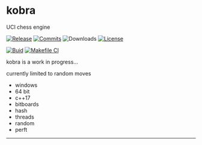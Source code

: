 # kobra

UCI chess engine

  [![Release][release-badge]][release-link]
  [![Commits][commits-badge]][commits-link]
  ![Downloads][downloads-badge]
  [![License][license-badge]][license-link]
  
  [![Buid][build-badge]][build-link]
  [![Makefile CI](https://github.com/jasper-sinclair/kobra/actions/workflows/makefile.yml/badge.svg)](https://github.com/jasper-sinclair/kobra/actions/workflows/makefile.yml)
  
kobra is a work in progress...

currently limited to random moves

- windows
- 64 bit
- c++17
- bitboards
- hash
- threads
- random
- perft
---------

[license-badge]:https://img.shields.io/github/license/jasper-sinclair/kobra?style=for-the-badge&label=license&color=success
[license-link]:https://github.com/jasper-sinclair/kobra/blob/main/LICENSE
[release-badge]:https://img.shields.io/github/v/release/jasper-sinclair/kobra?style=for-the-badge&label=official%20release
[release-link]:https://github.com/jasper-sinclair/kobra/releases/latest
[commits-badge]:https://img.shields.io/github/commits-since/jasper-sinclair/kobra/latest?style=for-the-badge
[commits-link]:https://github.com/jasper-sinclair/kobra/commits/main
[downloads-badge]:https://img.shields.io/github/downloads/jasper-sinclair/kobra/total?color=success&style=for-the-badge
[build-badge]:https://img.shields.io/github/actions/workflow/status/jasper-sinclair/kobra/tests.yml?style=for-the-badge
[build-link]:https://github.com/jasper-sinclair/kobra/actions/workflows/tests.yml
